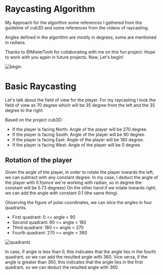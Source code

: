 # Raycasting Algorithm

My Approach for the algorithm some references I gathered from the guideline of cub3D and some references from the videos of raycasting. 

Angles defined in the algorithm are mostly in degrees, some are mentioned in radians.

Thanks to @MisterTooh for collaborating with me on this fun project. Hope to work with you again in future projects. Now, Let's begin!

![begin](https://user-images.githubusercontent.com/81755254/195951594-38adbeff-ec0a-4c3b-9cce-2159907b9a0f.gif)

# Basic Raycasting

Let's talk about the field of view for the player. 
For my raycasting I took the field of view as 70 degree which will be 35 degree from the left and the 35 degree to the right.

Based on the project cub3D:
* If the player is facing North: Angle of the player will be 270 degree.
* If the player is facing South: Angle of the player will be 90 degree.
* If the player is facing East: Angle of the player will be 180 degree.
* If the player is facing West: Angle of the player will be 0 degree.

## Rotation of the player

Given the angle of the player, in order to rotate the player towards the left, we can subtract with any constant degree.
In my case, I deduct the angle of the player with 0.1(since we're working with radian, so in degree the constant will be 5.73 degrees)
On the other hand if we rotate towards right, we can add the angle with constant 0.1 (the same thing).

Observing the figure of polar coordinates, we can slice the angles in four quadrants.

* First quadrant: 0 <= angle < 90
* Second quadrant: 90 <= angle < 180
* Third quadrant: 180 <= angle < 270
* Fourth quadrant: 270 <= angle < 360

![quadrants](https://user-images.githubusercontent.com/81755254/195952993-769a7544-bb9c-446d-bffc-cf5db67e8199.png)

In case, if angle is less than 0, this indicates that the angle lies in the fourth quadrant, so we can add the resulted angle with 360. Vice versa, if the angle is greater than 360, this indicates that the angle lies in the first quadrant, so we can deduct the resulted angle with 360.
